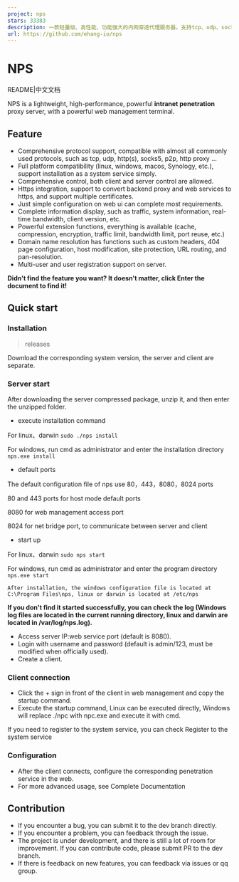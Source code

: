 ```yaml
---
project: nps
stars: 33383
description: 一款轻量级、高性能、功能强大的内网穿透代理服务器。支持tcp、udp、socks5、http等几乎所有流量转发，可用来访问内网网站、本地支付接口调试、ssh访问、远程桌面，内网dns解析、内网socks5代理等等……，并带有功能强大的web管理端。a lightweight, high-performance, powerful intranet penetration proxy server, with a powerful web management terminal.
url: https://github.com/ehang-io/nps
---
```


NPS
===

README|中文文档

NPS is a lightweight, high-performance, powerful **intranet penetration** proxy server, with a powerful web management terminal.

Feature
-------

-   Comprehensive protocol support, compatible with almost all commonly used protocols, such as tcp, udp, http(s), socks5, p2p, http proxy ...
-   Full platform compatibility (linux, windows, macos, Synology, etc.), support installation as a system service simply.
-   Comprehensive control, both client and server control are allowed.
-   Https integration, support to convert backend proxy and web services to https, and support multiple certificates.
-   Just simple configuration on web ui can complete most requirements.
-   Complete information display, such as traffic, system information, real-time bandwidth, client version, etc.
-   Powerful extension functions, everything is available (cache, compression, encryption, traffic limit, bandwidth limit, port reuse, etc.)
-   Domain name resolution has functions such as custom headers, 404 page configuration, host modification, site protection, URL routing, and pan-resolution.
-   Multi-user and user registration support on server.

**Didn't find the feature you want? It doesn't matter, click Enter the document to find it!**

Quick start
-----------

### Installation

> releases

Download the corresponding system version, the server and client are separate.

### Server start

After downloading the server compressed package, unzip it, and then enter the unzipped folder.

-   execute installation command

For linux、darwin `sudo ./nps install`

For windows, run cmd as administrator and enter the installation directory `nps.exe install`

-   default ports

The default configuration file of nps use 80，443，8080，8024 ports

80 and 443 ports for host mode default ports

8080 for web management access port

8024 for net bridge port, to communicate between server and client

-   start up

For linux、darwin `sudo nps start`

For windows, run cmd as administrator and enter the program directory `nps.exe start`

`After installation, the windows configuration file is located at C:\Program Files\nps, linux or darwin is located at /etc/nps`

**If you don't find it started successfully, you can check the log (Windows log files are located in the current running directory, linux and darwin are located in /var/log/nps.log).**

-   Access server IP:web service port (default is 8080).
-   Login with username and password (default is admin/123, must be modified when officially used).
-   Create a client.

### Client connection

-   Click the + sign in front of the client in web management and copy the startup command.
-   Execute the startup command, Linux can be executed directly, Windows will replace ./npc with npc.exe and execute it with cmd.

If you need to register to the system service, you can check Register to the system service

### Configuration

-   After the client connects, configure the corresponding penetration service in the web.
-   For more advanced usage, see Complete Documentation

Contribution
------------

-   If you encounter a bug, you can submit it to the dev branch directly.
-   If you encounter a problem, you can feedback through the issue.
-   The project is under development, and there is still a lot of room for improvement. If you can contribute code, please submit PR to the dev branch.
-   If there is feedback on new features, you can feedback via issues or qq group.
